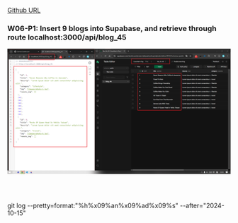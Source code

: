 [Github URL](https://github.com/Liucchien/1131-wp1-demo-45)

### W06-P1: Insert 9 blogs into Supabase, and retrieve through route localhost:3000/api/blog_45
 
![](w06-p1.png)

 
```



```

git log --pretty=format:"%h%x09%an%x09%ad%x09%s" --after="2024-10-15"